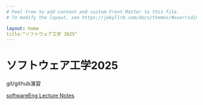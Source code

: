 ```yaml
---
# Feel free to add content and custom Front Matter to this file.
# To modify the layout, see https://jekyllrb.com/docs/themes/#overriding-theme-defaults

layout: home
title:"ソフトウェア工学 2025"
---
```


# ソフトウェア工学2025

git/github演習

[softwareEng Lecture Notes](softwareEng2025.md)
